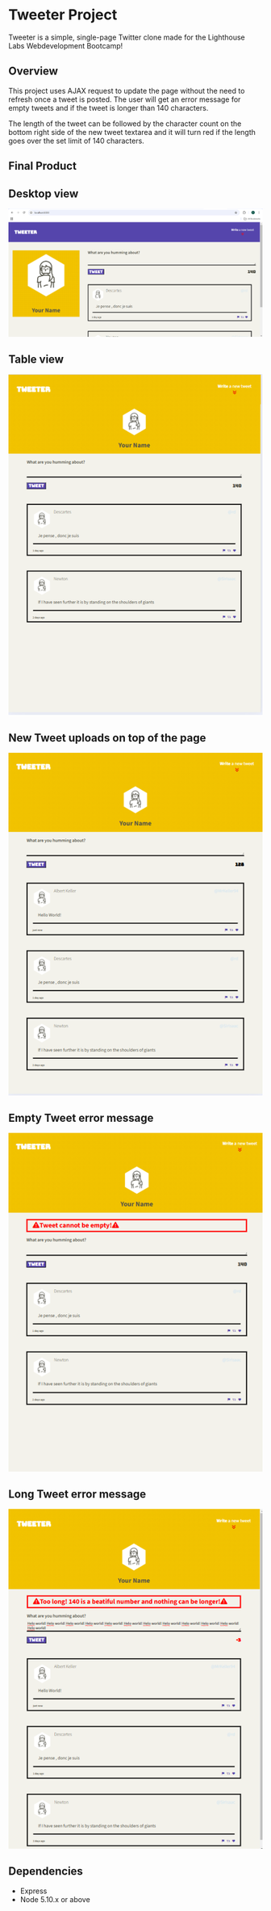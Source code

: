 # Tweeter Project

Tweeter is a simple, single-page Twitter clone made for the Lighthouse Labs Webdevelopment Bootcamp!

## Overview

This project uses AJAX request to update the page without the need to refresh once a tweet is posted. The user will get an error message for empty tweets and if the tweet is longer than 140 characters.

The length of the tweet can be followed by the character count on the bottom right side of the new tweet textarea and it will turn red if the length goes over the set limit of 140 characters.

## Final Product

## Desktop view
!["screenshot of the desktop view of the tweeter app"](https://github.com/DemouraGus/tweeter/blob/master/docs/desktop-view.png)

## Table view
!["screenshot of the tablet view of the tweeter app"](https://github.com/DemouraGus/tweeter/blob/master/docs/tablet-view.png)

## New Tweet uploads on top of the page
!["screenshot of new tweet uploads on top of the page"](https://github.com/DemouraGus/tweeter/blob/master/docs/new-tweet-top.png)

## Empty Tweet error message
!["screenshot of error message for empty tweet"](https://github.com/DemouraGus/tweeter/blob/master/docs/empty-tweet-error.png)

## Long Tweet error message
!["screenshot of error message for tweet longer than 140 characters"](https://github.com/DemouraGus/tweeter/blob/master/docs/long-tweet-error.png)


## Dependencies

- Express
- Node 5.10.x or above
